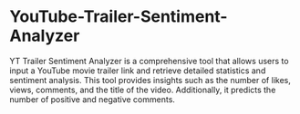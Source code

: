 # YouTube-Trailer-Sentiment-Analyzer
YT Trailer Sentiment Analyzer is a comprehensive tool that allows users to input a YouTube movie trailer link and retrieve detailed statistics and sentiment analysis. This tool provides insights such as the number of likes, views, comments, and the title of the video. Additionally, it predicts the number of positive and negative comments.            
    
 
    
